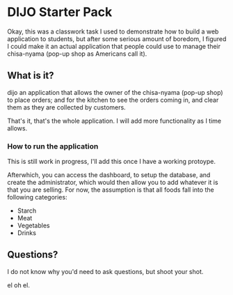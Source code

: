 # DIJO Starter Pack

Okay, this was a classwork task I used to demonstrate how to build a web application to students, but after some serious amount of boredom, I figured I could make it an actual application that people could use to manage their chisa-nyama (pop-up shop as Americans call it).

## What is it?

dijo an application that allows the owner of the chisa-nyama (pop-up shop) to place orders; and for the kitchen to see the orders coming in, and clear them as they are collected by customers.

That's it, that's the whole application. I will add more functionality as I time allows.

### How to run the application

This is still work in progress, I'll add this once I have a working protoype.

Afterwhich, you can access the dashboard, to setup the database, and create the administrator, which would then allow you to add whatever it is that you are selling. For now, the assumption is that all foods fall into the following categories:

- Starch
- Meat
- Vegetables
- Drinks

## Questions?

I do not know why you'd need to ask questions, but shoot your shot.

el oh el.
